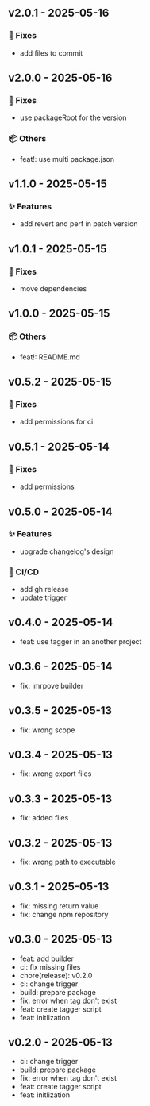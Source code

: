 ## v2.0.1 - 2025-05-16

### 🐛 Fixes
- add files to commit

## v2.0.0 - 2025-05-16

### 🐛 Fixes
- use packageRoot for the version

### 📦 Others
- feat!: use multi package.json

## v1.1.0 - 2025-05-15

### ✨ Features
- add revert and perf in patch version

## v1.0.1 - 2025-05-15

### 🐛 Fixes
- move dependencies

## v1.0.0 - 2025-05-15

### 📦 Others
- feat!: README.md

## v0.5.2 - 2025-05-15

### 🐛 Fixes
- add permissions for ci

## v0.5.1 - 2025-05-14

### 🐛 Fixes
- add permissions

## v0.5.0 - 2025-05-14

### ✨ Features
- upgrade changelog's design

### 🔧 CI/CD
- add gh release
- update trigger

## v0.4.0 - 2025-05-14
- feat: use tagger in an another project

## v0.3.6 - 2025-05-14
- fix: imrpove builder

## v0.3.5 - 2025-05-13
- fix: wrong scope

## v0.3.4 - 2025-05-13
- fix: wrong export files

## v0.3.3 - 2025-05-13
- fix: added files

## v0.3.2 - 2025-05-13
- fix: wrong path to executable

## v0.3.1 - 2025-05-13
- fix: missing return value
- fix: change npm repository

## v0.3.0 - 2025-05-13
- feat: add builder
- ci: fix missing files
- chore(release): v0.2.0
- ci: change trigger
- build: prepare package
- fix: error when tag don't exist
- feat: create tagger script
- feat: initlization

## v0.2.0 - 2025-05-13
- ci: change trigger
- build: prepare package
- fix: error when tag don't exist
- feat: create tagger script
- feat: initlization

